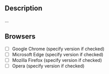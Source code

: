 ## Description

...

## Browsers

- [ ] Google Chrome (specify version if checked)
- [ ] Microsoft Edge (specify version if checked)
- [ ] Mozilla Firefox (specify version if checked)
- [ ] Opera (specify version if checked)

